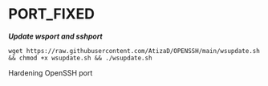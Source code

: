 # PORT_FIXED
___Update wsport and sshport___

```
wget https://raw.githubusercontent.com/AtizaD/OPENSSH/main/wsupdate.sh && chmod +x wsupdate.sh && ./wsupdate.sh
```
Hardening OpenSSH port

